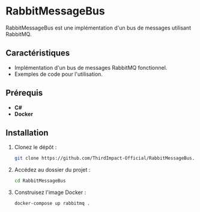 # RabbitMessageBus

RabbitMessageBus est une implémentation d'un bus de messages utilisant RabbitMQ.

## Caractéristiques

- Implémentation d'un bus de messages RabbitMQ fonctionnel.
- Exemples de code pour l'utilisation.

## Prérequis

- **C#**
- **Docker**

## Installation

1. Clonez le dépôt :

   ```bash
   git clone https://github.com/ThirdImpact-Official/RabbitMessageBus.git
   ```

2. Accédez au dossier du projet :

   ```bash
   cd RabbitMessageBus
   ```

3. Construisez l'image Docker :

   ```bash
   docker-compose up rabbitmq .
   ```
